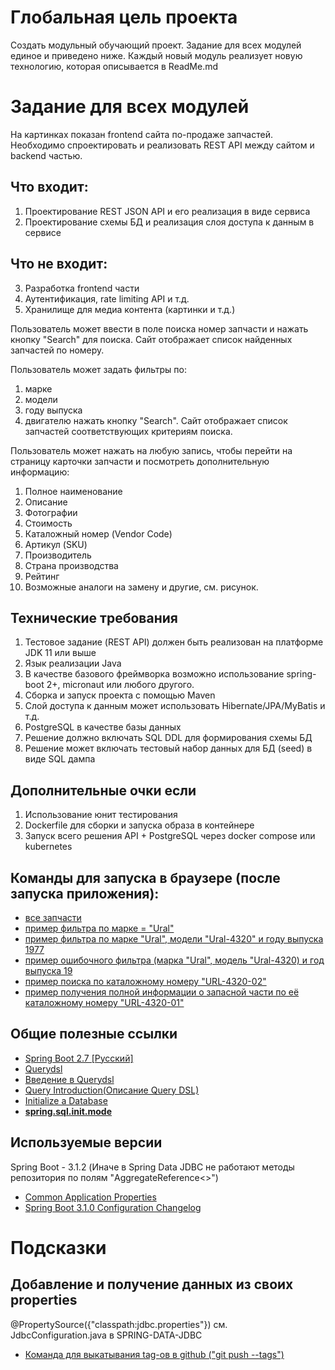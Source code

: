 # Глобальная цель проекта
Создать модульный обучающий проект. Задание для всех модулей единое и приведено ниже. Каждый новый модуль реализует новую технологию, которая описывается в ReadMe.md

# Задание для всех модулей
На картинках показан frontend сайта по-продаже запчастей. Необходимо
спроектировать и реализовать REST API между сайтом и backend частью.

## Что входит:
1. Проектирование REST JSON API и его реализация в виде сервиса
2. Проектирование схемы БД и реализация слоя доступа к данным в сервисе

## Что не входит:
3. Разработка frontend части
4. Аутентификация, rate limiting API и т.д.
5. Хранилище для медиа контента (картинки и т.д.)

Пользователь может ввести в поле поиска номер запчасти и нажать кнопку "Search" для поиска. Сайт отображает список 
найденных запчастей по номеру.

Пользователь может задать фильтры по:
1. марке
2. модели
3. году выпуска 
4. двигателю 
нажать кнопку "Search". Сайт отображает список запчастей соответствующих критериям поиска.

Пользователь может нажать на любую запись, чтобы перейти на страницу
карточки запчасти и посмотреть дополнительную информацию:
1. Полное наименование
2. Описание
3. Фотографии
4. Стоимость
5. Каталожный номер (Vendor Code)
6. Артикул (SKU)
7. Производитель
8. Страна производства
9. Рейтинг
10. Возможные аналоги на замену
и другие, см. рисунок.

## Технические требования
1. Тестовое задание (REST API) должен быть реализован на платформе JDK 11 или выше
2. Язык реализации Java
3. В качестве базового фреймворка возможно использование spring-boot 2+, micronaut или любого другого.
4. Сборка и запуск проекта с помощью Maven
5. Слой доступа к данным может использовать Hibernate/JPA/MyBatis и т.д.
6. PostgreSQL в качестве базы данных
7. Решение должно включать SQL DDL для формирования схемы БД
8. Решение может включать тестовый набор данных для БД (seed) в виде SQL дампа

## Дополнительные очки если
1. Использование юнит тестирования
2. Dockerfile для сборки и запуска образа в контейнере
3. Запуск всего решения API + PostgreSQL через docker compose или kubernetes

## Команды для запуска в браузере (после запуска приложения):
* [все запчасти](http://localhost:8080/api/v1/carparts)
* [пример фильтра по марке = "Ural"](http://localhost:8080/api/v1/carparts?brandName=Ural)
* [пример фильтра по марке "Ural", модели "Ural-4320" и году выпуска 1977](http://localhost:8080/api/v1/carparts?brandName=Ural&modelName=Ural-4320&yearRelease=1977)
* [пример ошибочного фильтра (марка "Ural", модель "Ural-4320) и год выпуска 19](http://localhost:8080/api/v1/carparts?brandName=Ural&modelName=Ural-4320&yearRelease=19)
* [пример поиска по каталожному номеру "URL-4320-02"](http://localhost:8080/api/v1/carparts?VendorCode=URL-4320-02)
* [пример получения полной информации о запасной части по её каталожному номеру "URL-4320-01"](http://localhost:8080/api/v1/carparts/URL-4320-01)

## Общие полезные ссылки
* [Spring Boot 2.7 [Русский]](https://runebook.dev/ru/docs/spring_boot/-index-)
* [Querydsl](https://querydsl.com/static/querydsl/4.4.0/reference/html_single/)
* [Введение в Querydsl](https://javascopes.com/intro-to-querydsl-f08c8bfd/)
* [Query Introduction(Описание Query DSL)](https://www.komapper.org/docs/reference/query/introduction/)
* [Initialize a Database](https://docs.spring.io/spring-boot/docs/current/reference/html/howto.html#howto.data-initialization)
* [**spring.sql.init.mode**](https://docs.spring.io/spring-boot/docs/current-SNAPSHOT/api/org/springframework/boot/sql/init/DatabaseInitializationMode.html)

## Используемые версии
Spring Boot - 3.1.2 (Иначе в Spring Data JDBC не работают методы репозитория по полям "AggregateReference<>")
* [Common Application Properties](https://docs.spring.io/spring-boot/docs/3.1.2/reference/html/application-properties.html#appendix.application-properties.data)
* [Spring Boot 3.1.0 Configuration Changelog](https://github.com/spring-projects/spring-boot/wiki/Spring-Boot-3.1.0-Configuration-Changelog)

# Подсказки
## Добавление и получение данных из своих properties
@PropertySource({"classpath:jdbc.properties"}) см. JdbcConfiguration.java в SPRING-DATA-JDBC

* [Команда для выкатывания tag-ов в github ("git push --tags")](https://www.thisprogrammingthing.com/2013/git-tags-not-showing-in-github/)